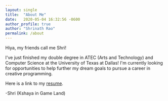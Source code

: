 ```yaml
---
layout: single 
title:  "About Me"
date:   2020-05-04 16:32:56 -0600
author_profile: true
author: "Shrinath Rao"
permalink: /about
---
```

Hiya, my friends call me Shri!

I've just finished my double degree in ATEC (Arts and Technology) and Computer Science at the University of Texas at Dallas! I'm currently looking for opportunities to help further my dream goals to pursue a career in creative programming. 

Here is a link to my [resume](./_img/Shrinath_Resume.pdf).


-Shri (Kshaya in Game Land)

